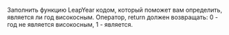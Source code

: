 Заполнить функцию LeapYear кодом, который поможет вам определить, является ли год високосным. 
Оператор, return должен возвращать: 0 - год не является високосным, 1 - является.